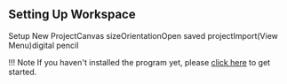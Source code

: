 ## __Setting Up Workspace__ ##
Setup New ProjectCanvas sizeOrientationOpen saved projectImport(View Menu)digital pencil

!!! Note
    If you haven't installed the program yet, please [click here](start.md) to get started.

